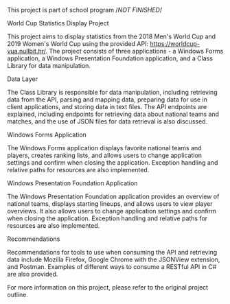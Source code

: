 This project is part of school program /*NOT FINISHED*/

World Cup Statistics Display Project

This project aims to display statistics from the 2018 Men's World Cup and 2019 Women's World Cup using the provided API: https://worldcup-vua.nullbit.hr/. The project consists of three applications - a Windows Forms application, a Windows Presentation Foundation application, and a Class Library for data manipulation.

Data Layer

The Class Library is responsible for data manipulation, including retrieving data from the API, parsing and mapping data, preparing data for use in client applications, and storing data in text files. The API endpoints are explained, including endpoints for retrieving data about national teams and matches, and the use of JSON files for data retrieval is also discussed.

Windows Forms Application

The Windows Forms application displays favorite national teams and players, creates ranking lists, and allows users to change application settings and confirm when closing the application. Exception handling and relative paths for resources are also implemented.

Windows Presentation Foundation Application

The Windows Presentation Foundation application provides an overview of national teams, displays starting lineups, and allows users to view player overviews. It also allows users to change application settings and confirm when closing the application. Exception handling and relative paths for resources are also implemented.

Recommendations

Recommendations for tools to use when consuming the API and retrieving data include Mozilla Firefox, Google Chrome with the JSONView extension, and Postman. Examples of different ways to consume a RESTful API in C# are also provided.

For more information on this project, please refer to the original project outline.

